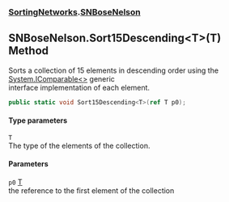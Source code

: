 ### [SortingNetworks](./SortingNetworks.md 'SortingNetworks').[SNBoseNelson](./SortingNetworks-SNBoseNelson.md 'SortingNetworks.SNBoseNelson')
## SNBoseNelson.Sort15Descending&lt;T&gt;(T) Method
Sorts a collection of 15 elements in descending order using the [System.IComparable&lt;&gt;](https://docs.microsoft.com/en-us/dotnet/api/System.IComparable-1 'System.IComparable`1') generic  
interface implementation of each element.  
```csharp
public static void Sort15Descending<T>(ref T p0);
```
#### Type parameters
<a name='SortingNetworks-SNBoseNelson-Sort15Descending-T-(T)-T'></a>
`T`  
The type of the elements of the collection.  
  
#### Parameters
<a name='SortingNetworks-SNBoseNelson-Sort15Descending-T-(T)-p0'></a>
`p0` [T](#SortingNetworks-SNBoseNelson-Sort15Descending-T-(T)-T 'SortingNetworks.SNBoseNelson.Sort15Descending&lt;T&gt;(T).T')  
the reference to the first element of the collection  
  
